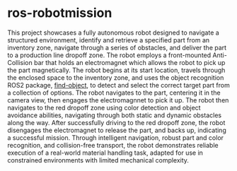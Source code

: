 # ros-robotmission

This project showcases a fully autonomous robot designed to navigate a structured environment, identify and retrieve a specified part from an inventory zone, navigate through a series of obstacles, and deliver the part to a production line dropoff zone. The robot employs a front-mounted Anti-Collision bar that holds an electromagnet which allows the robot to pick up the part magnetically. The robot begins at its start location, travels through the enclosed space to the inventory zone, and uses the object recognition ROS2 package, [find-object](https://github.com/introlab/find-object), to detect and select the correct target part from a collection of options. The robot navigates to the part, centering it in the camera view, then engages the electromagnnet to pick it up. The robot then navigates to the red dropoff zone using color detection and object avoidance abilities, navigating through both static and dynamic obstacles along the way. After successfully driving to the red dropoff zone, the robot disengages the electromagnet to release the part, and backs up, indicating a successful mission.
Through intelligent navigation, robust part and color recognition, and collision-free transport, the robot demonstrates reliable execution of a real-world material handling task, adapted for use in constrained environments with limited mechanical complexity.
